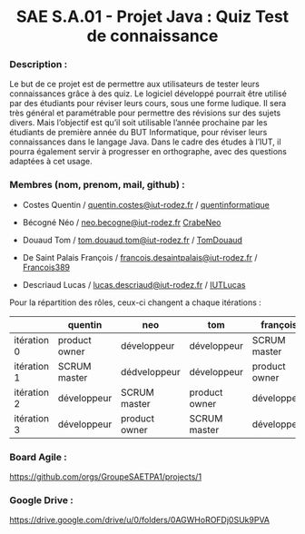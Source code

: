 <h1 align="center">SAE S.A.01 - Projet Java : Quiz Test de connaissance </h1>



### Description :

Le but de ce projet est de permettre aux utilisateurs de tester leurs connaissances grâce à des quiz. Le logiciel développé pourrait être utilisé par des étudiants pour réviser leurs cours, sous une forme ludique. Il sera très général et paramétrable pour permettre des révisions sur des sujets divers. Mais l’objectif est qu’il soit utilisable l’année prochaine par les étudiants de première année du BUT Informatique, pour
réviser leurs connaissances dans le langage Java. Dans le cadre des études à l’IUT, il pourra également servir à progresser en orthographe, avec des questions adaptées à cet usage.

### Membres (nom, prenom, mail, github) :

- Costes Quentin / quentin.costes@iut-rodez.fr / [quentinformatique](https://github.com/quentinformatiquehttps://github.com/quentinformatique)

- Bécogné Néo / neo.becogne@iut-rodez.fr  [CrabeNeo](https://github.com/CrabeNeo) 

- Douaud Tom / tom.douaud.tom@iut-rodez.fr / [TomDouaud](https://github.com/TomDouaud)

- De Saint Palais François / francois.desaintpalais@iut-rodez.fr / [Francois389](https://github.com/Francois389)

- Descriaud Lucas / lucas.descriaud@iut-rodez.fr / [IUTLucas](https://github.com/IUTLucas)

Pour la répartition des rôles, ceux-ci changent a chaque itérations : 

|             | quentin       | neo           | tom           | françois      | lucas         |
|-------------|---------------|---------------|---------------|---------------|---------------|
| itération 0 | product owner | développeur   | développeur   | SCRUM master  | dédveloppeur  |
| itération 1 | SCRUM master  | dédveloppeur  | développeur   | product owner | développeur   |
| itération 2 | développeur   | SCRUM master  | product owner | développeur   | SCRUM master  |
| itération 3 | développeur   | product owner | SCRUM master  | développeur   | product owner |

### Board Agile :

https://github.com/orgs/GroupeSAETPA1/projects/1

### Google Drive :

https://drive.google.com/drive/u/0/folders/0AGWHoROFDj0SUk9PVA


